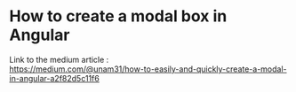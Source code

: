 # How to create a modal box in Angular

Link to the medium article :<br>
https://medium.com/@unam31/how-to-easily-and-quickly-create-a-modal-in-angular-a2f82d5c11f6
